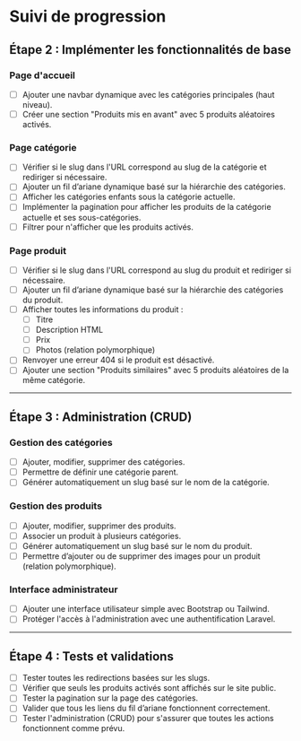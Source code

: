 # Suivi de progression

## Étape 2 : Implémenter les fonctionnalités de base

### Page d'accueil

- [ ] Ajouter une navbar dynamique avec les catégories principales (haut niveau).
- [ ] Créer une section "Produits mis en avant" avec 5 produits aléatoires activés.

### Page catégorie

- [ ] Vérifier si le slug dans l'URL correspond au slug de la catégorie et rediriger si nécessaire.
- [ ] Ajouter un fil d’ariane dynamique basé sur la hiérarchie des catégories.
- [ ] Afficher les catégories enfants sous la catégorie actuelle.
- [ ] Implémenter la pagination pour afficher les produits de la catégorie actuelle et ses sous-catégories.
- [ ] Filtrer pour n'afficher que les produits activés.

### Page produit

- [ ] Vérifier si le slug dans l'URL correspond au slug du produit et rediriger si nécessaire.
- [ ] Ajouter un fil d’ariane dynamique basé sur la hiérarchie des catégories du produit.
- [ ] Afficher toutes les informations du produit :
  - [ ] Titre
  - [ ] Description HTML
  - [ ] Prix
  - [ ] Photos (relation polymorphique)
- [ ] Renvoyer une erreur 404 si le produit est désactivé.
- [ ] Ajouter une section "Produits similaires" avec 5 produits aléatoires de la même catégorie.

---

## Étape 3 : Administration (CRUD)

### Gestion des catégories

- [ ] Ajouter, modifier, supprimer des catégories.
- [ ] Permettre de définir une catégorie parent.
- [ ] Générer automatiquement un slug basé sur le nom de la catégorie.

### Gestion des produits

- [ ] Ajouter, modifier, supprimer des produits.
- [ ] Associer un produit à plusieurs catégories.
- [ ] Générer automatiquement un slug basé sur le nom du produit.
- [ ] Permettre d’ajouter ou de supprimer des images pour un produit (relation polymorphique).

### Interface administrateur

- [ ] Ajouter une interface utilisateur simple avec Bootstrap ou Tailwind.
- [ ] Protéger l'accès à l'administration avec une authentification Laravel.

---

## Étape 4 : Tests et validations

- [ ] Tester toutes les redirections basées sur les slugs.
- [ ] Vérifier que seuls les produits activés sont affichés sur le site public.
- [ ] Tester la pagination sur la page des catégories.
- [ ] Valider que tous les liens du fil d’ariane fonctionnent correctement.
- [ ] Tester l'administration (CRUD) pour s'assurer que toutes les actions fonctionnent comme prévu.
